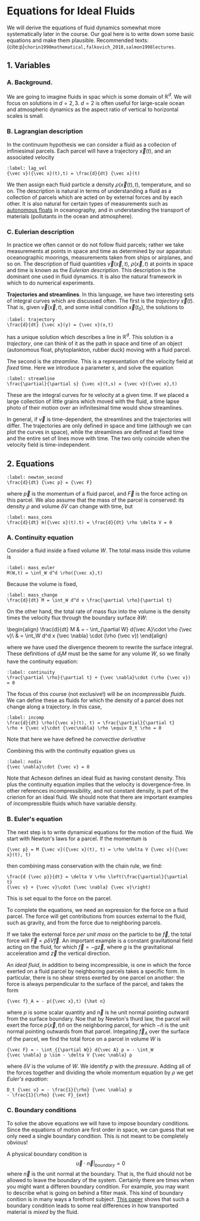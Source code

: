 # Equations for Ideal Fluids

We will derive the equations of fluid dynamics somewhat more systematically 
later in the course. Our goal here is to write down some basic equations
and make them plausible. Recommended texts: {cite:p}`chorin1990mathematical,falkovich_2018,salmon1998lectures`.

## 1. Variables

### A. Background. 

We are going to imagine fluids in spac which is
some domain of ${\mathbb R}^d$. We will focus on solutions in $d = 2,3$.
$d = 2$ is often useful for large-scale ocean and atmospheric dynamics
as the aspect ratio of vertical to horizontal scales is small.

### B. Lagrangian description

In the continuum hypothesis we can consider a fluid as a collecion of
infiniesimal parcels. Each parcel will have a trajectory ${\vec x}(t)$,
and an associated velocity
```{math}
:label: lag_vel
{\vec v}({\vec x}(t),t) = \frac{d}{dt} {\vec x}(t)
```
We then assign each fluid particle a density $\rho({\vec x}(t), t)$,
temperature, and so on. The description is natural in terms of understanding
a fluid as a collection of parcels which are acted on by external forces
and by each other. It is also natural for certain types of measurements
such as [autonomous floats](http://www.argo.net/) in oceanography, and in
understanding the transport of materials (pollutants in the ocean and 
atmosphere).

### C. Eulerian description

In practice we often cannot or do not follow fluid parcels; rather we take
measurements at points in space and time as determined by our apparatus:
oceanographic moorings, measurements taken from ships or airplanes, and so on.
The description of fluid quantities ${\vec v}({\vec x},t)$, $\rho({\vec x}, t)$
at points in space and time is known as the *Eulerian description*.
This description is the dominant one used in fluid dynamics. It is
also the natural framework in which to do numerical experiments.

**Trajectories and streamlines**. In this language, we have two 
interesting sets of integral curves which
are discussed often. The first is the *trajectory* ${\vec x}(t)$. That is,
given ${\vec v}({\vec x},t)$, and some initial condition ${\vec x}(t_0)$,
the solutions to 
```{math}
:label: trajectory
\frac{d}{dt} {\vec x}(y) = {\vec v}(x,t)
```
has a unique solution which describes a line in ${\mathbb R}^d$. This solution
is a *trajectory*, one can think of it as the path in space and 
time of an object (autonomous float, phytoplankton, rubber duck) 
moving with a fluid parcel.

The second is the *streamline*. This is a representation of the velocity field
at *fixed* time. Here we introduce a parameter $s$, and solve the equation
```{math}
:label: streamline
\frac{\partial}{\partial s} {\vec x}(t,s) = {\vec v}({\vec x},t)
```
These are the integral curves for te velocity at a given time. If we placed
a large collection of little grains which moved with the fluid, a time lapse
photo of their motion over an infinitesimal time would show streamlines.


In general, if ${\vec v}$ is time-dependent, the streamlines and the 
trajectories will differ. The trajectories are only defined in space 
and time (although we  can plot the curves in space), while the
streamlines are defined at fixed time and the entire set of lines move with
time. The two only coincide when the velocity field is time-independent.


## 2. Equations

```{math}
:label: newton_second
\frac{d}{dt} {\vec p} = {\vec F}
```

where ${\vec p}$ is the momentum of a fluid parcel, and ${\vec F}$ is the
force acting on this parcel. We also assume that the mass of the parcel is
conserved: its density $\rho$ and volume $\delta V$ can change with time,
but 
```{math}
:label: mass_cons
\frac{d}{dt} m({\vec x}(t).t) = \frac{d}{dt} \rho \delta V = 0
```

### A. Continuity equation

Consider a fluid inside a fixed volume $W$. The total mass inside this volume
is 
```{math}
:label: mass_euler
M(W,t) = \int_W d^d \rho({\vec x},t)
```
Because the volume is fixed, 
```{math}
:label: mass_change
\frac{d}{dt} M = \int_W d^d x \frac{\partial \rho}{\partial t}
```
On the other hand, the total rate of mass flux into the volume is the
density times the velocity flux through the boundary 
surface ${\partial W}$:

\begin{align}
	\frac{d}{dt} M & =  - \int_{\partial W} d{\vec A}\cdot \rho {\vec v}\\
	& = \int_W d^d x {\vec \nabla} \cdot (\rho {\vec v})
\end{align}

where we have used the divergence theorem to rewrite the surface integral.
These definitions of $d_t M$ must be the same for any volume $W$, so we
finally have the continuity equation:
```{math}
:label: continuity
\frac{\partial \rho}{\partial t} + {\vec \nabla}\cdot (\rho {\vec v}) = 0
```

The focus of this course (not exclusive!) will be on  *incompressible fluids*. 
We can define these as fluids for which the density of a parcel does not 
change along a trajectory. In this case,
```{math}
:label: incomp
\frac{d}{dt} \rho({\vec x}(t), t) = \frac{\partial}{\partial t} 
\rho + {\vec v}\cdot {\vec\nabla} \rho \equiv D_t \rho = 0
```
Note that here we have defined he *convective derivative*


Combining this with the continuity equation gives us
```{math}
:label: nodiv
{\vec \nabla}\cdot {\vec v} = 0
```
Note that Acheson defines an ideal fluid as having constant
density. This plus the continuity equation implies that the velocity is
dovergence-free. In other references incompressibility, and not
constant density, is part of the crierion for an ideal fluid. We 
should note that there are important examples
of incompressible fluids which have variable density.

### B. Euler's equation

The next step is to write dynamical equations for the motion of the fluid.
We start with Newton's laws for a parcel. If the momentum is
```{math}
{\vec p} = M {\vec v}({\vec x}(t), t) = \rho \delta V {\vec v}({\vec x}(t), t)
```
then combining mass conservation with the chain rule, we find:
```{math}
\frac{d {\vec p}}{dt} = \delta V \rho \left(\frac{\partial}{\partial t}
{\vec v} + {\vec v}\cdot {\vec \nabla} {\vec v}\right) 
```
This is set equal to the force on the parcel. 

To complete the equations, we need an expression for the force
on a fluid parcel.  The force will get contributions from sources 
external to the fluid, such as gravity, and from the force due to 
neighboring parcels.

If we take the external force *per unit mass* on the particle to 
be ${\vec f}$, the total force will ${\vec F} = \rho \delta V {\vec f}$. 
An important example is a constant gravitational field acting on
the fluid, for which ${\vec f} = - g {\vec z}$, where $g$ is the gravitational
acceleration amd ${\vec z}$ the vertical direction.

An *ideal fluid*, in addition to being incompressible, is one in which 
the force exerted on a fluid parcel by neighboring parcels takes a specific
form. In particular, there is no shear stress exerted by one parcel on another:
the force is always perpendicular to the surface of the parcel, and takes the
form 
```{math}
{\vec f}_A = - p({\vec x},t) {\hat n}
```
where $p$ is some scalar quantity and ${\vec n}$ is he unit normal pointing
outward from the surface boundary. Noe that by Newton's thurd law, the
parcel will exert the force $p({\vec x},t) {\hat n}$ on the neighboring
parcel, for which $-{\hat n}$ is the unit normal pointing outwards from
that parcel. Integating ${\vec f}_A$ over the surface of the parcel, 
we find the total force on a parcel in volume $W$ is
```{math}
{\vec F} = - \int_{{\partial W}} d{\vec A} p = - \int_W
{\vec \nabla} p \sim - \delta V {\vec \nabla} p
```
where $\delta V$ is the volume of $W$. We identify $p$ with the *pressure*. 
Adding all of the forces together and dividing the whole momentum
equation by $\rho$ we get *Euler's equation*:
```{math} 
D_t {\vec v} = - \frac{1}{\rho} {\vec \nabla} p 
- \frac{1}{\rho} {\vec F}_{ext}
```

### C. Boundary conditions

To solve the above equations we will have to impose boundary conditions.
Since the equations of motion are first order in space, we can guess that
we only need a single boundary condition. This is not meant to be
completely obvious! 

A physical boundary condition is
$$
	{\vec u} \cdot {\vec n}\big|_{boundary} = 0
$$
where ${\vec n}$ is the unit normal at the boundary. That is, the
fluid should not be allowed to leave the boundary of the system. Certainly
there are times when you might want a differen boundary condition.
For example, you may want to describe what is going on behind a filter mask.
This kind of boundary conition is in many ways a forefront subject. 
[This paper](https://journals.aps.org/prfluids/abstract/10.1103/PhysRevFluids.6.090501) 
shows that such a boundary condition leads to some real differences in how 
transported material is *mixed* by the fluid.

